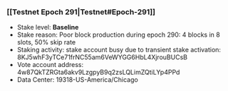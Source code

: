 ### [[Testnet Epoch 291|Testnet#Epoch-291]]
* Stake level: **Baseline**
* Stake reason: Poor block production during epoch 290: 4 blocks in 8 slots, 50% skip rate
* Staking activity: stake account busy due to transient stake activation: 8KJ5whF3yTCe71frNC55am6VeWYGG6HbL4XjrouBUCsB
* Vote account address: 4w87QkTZRGta6akv9LzgpyB9q2zsLQLimZQtiLYp4PPd
* Data Center: 19318-US-America/Chicago